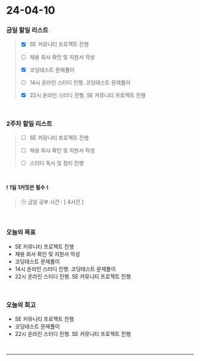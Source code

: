 # 24-04-10
### 금일 할일 리스트
> - [x]  SE 커뮤니티 프로젝트 진행
>
> - [ ]  채용 회사 확인 및 지원서 작성
>
> - [x]  코딩테스트 문제풀이
>
> - [ ]  14시 온라인 스터디 진행. 코딩테스트 문제풀이
>
> - [x]  22시 온라인 스터디 진행. SE 커뮤니티 프로젝트 진행

<br/>

### 2주차 할일 리스트  
> - [ ]  SE 커뮤니티 프로젝트 진행
>
> - [ ]  채용 회사 확인 및 지원서 작성
>
> - [ ]  스터디 독서 및 정리 진행

<br/>

❗ **1일 1커밋은 필수** ❗
> 🕒 금일 공부 시간 : [ 4시간 ]

<br/>

### 오늘의 목표
- SE 커뮤니티 프로젝트 진행
- 채용 회사 확인 및 지원서 작성
- 코딩테스트 문제풀이
- 14시 온라인 스터디 진행. 코딩테스트 문제풀이
- 22시 온라인 스터디 진행. SE 커뮤니티 프로젝트 진행

<br>

### 오늘의 회고
- SE 커뮤니티 프로젝트 진행
- 코딩테스트 문제풀이
- 22시 온라인 스터디 진행. SE 커뮤니티 프로젝트 진행


<br/>

------------  
